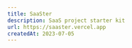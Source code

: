 ```yaml
---
title: SaaSter
description: SaaS project starter kit
url: https://saaster.vercel.app
createdAt: 2023-07-05
---
```

